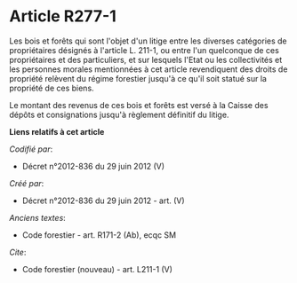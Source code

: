 # Article R277-1

Les bois et forêts qui sont l'objet d'un litige entre les diverses catégories de propriétaires désignés à l'article L. 211-1,
ou entre l'un quelconque de ces propriétaires et des particuliers, et sur lesquels l'Etat ou les collectivités et les
personnes morales mentionnées à cet article revendiquent des droits de propriété relèvent du régime forestier jusqu'à ce
qu'il soit statué sur la propriété de ces biens.

Le montant des revenus de ces bois et forêts est versé à la Caisse des dépôts et consignations jusqu'à règlement définitif du
litige.

**Liens relatifs à cet article**

_Codifié par_:

  - Décret n°2012-836 du 29 juin 2012 (V)

_Créé par_:

  - Décret n°2012-836 du 29 juin 2012 - art. (V)

_Anciens textes_:

  - Code forestier - art. R171-2 (Ab), ecqc SM

_Cite_:

  - Code forestier (nouveau) - art. L211-1 (V)
